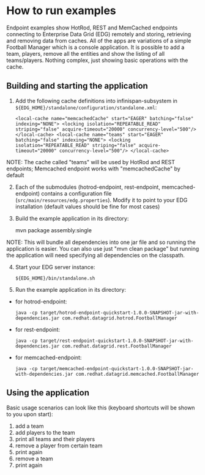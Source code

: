 How to run examples
===================

Endpoint examples show HotRod, REST and MemCached endpoints connecting to Enterprise Data Grid (EDG)
remotely and storing, retrieving and removing data from caches. All of the apps are variations of a simple 
Football Manager which is a console application. It is possible to add a team, players, remove 
all the entities and show the listing of all teams/players. Nothing complex, just showing basic 
operations with the cache.

Building and starting the application
-------------------------------------

1) Add the following cache definitions into infinispan-subsystem in 
   `${EDG_HOME}/standalone/configuration/standalone.xml`:
   
   `<local-cache name="memcachedCache" start="EAGER" batching="false" indexing="NONE">
       <locking isolation="REPEATABLE_READ" striping="false" acquire-timeout="20000" concurrency-level="500"/>
   </local-cache>
   <local-cache name="teams" start="EAGER" batching="false" indexing="NONE">
       <locking isolation="REPEATABLE_READ" striping="false" acquire-timeout="20000" concurrency-level="500"/>
   </local-cache>`

NOTE: The cache called "teams" will be used by HotRod and REST endpoints; Memcached endpoint works with "memcachedCache" by
      default

2) Each of the submodules (hotrod-endpoint, rest-endpoint, memcached-endpoint) contains a configuration file 
   (`src/main/resources/edg.properties`). Modify it to point to your EDG installation (default values should be fine
   for most cases)

3) Build the example application in its directory:

    mvn package assembly:single

NOTE: This will bundle all dependencies into one jar file and so running the application is easier. You can also use
      just "mvn clean package" but running the application will need specifying all dependencies on the classpath.

4) Start your EDG server instance:

    `${EDG_HOME}/bin/standalone.sh`

5) Run the example application in its directory:

* for hotrod-endpoint: 

    `java -cp target/hotrod-endpoint-quickstart-1.0.0-SNAPSHOT-jar-with-dependencies.jar com.redhat.datagrid.hotrod.FootballManager`

* for rest-endpoint:

    `java -cp target/rest-endpoint-quickstart-1.0.0-SNAPSHOT-jar-with-dependencies.jar com.redhat.datagrid.rest.FootballManager`

* for memcached-endpoint:

    `java -cp target/memcached-endpoint-quickstart-1.0.0-SNAPSHOT-jar-with-dependencies.jar com.redhat.datagrid.memcached.FootballManager`


Using the application
---------------------
Basic usage scenarios can look like this (keyboard shortcuts will be shown to you upon start):

1. add a team
2. add players to the team
3. print all teams and their players
4. remove a player from certain team
5. print again
6. remove a team
7. print again
